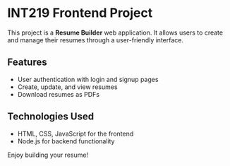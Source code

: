 # INT219 Frontend Project

This project is a **Resume Builder** web application. It allows users to create and manage their resumes through a user-friendly interface.

## Features
- User authentication with login and signup pages
- Create, update, and view resumes
- Download resumes as PDFs

## Technologies Used
- HTML, CSS, JavaScript for the frontend
- Node.js for backend functionality

Enjoy building your resume!
